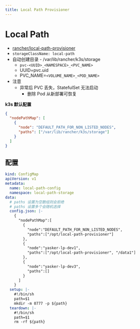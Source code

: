```yaml
---
title: Local Path Provisioner
---
```


# Local Path

- [rancher/local-path-provisioner](https://github.com/rancher/local-path-provisioner)
- `storageClassName: local-path`
- 自动创建目录 - /var/lib/rancher/k3s/storage
  - `pvc-<UUID>_<NAMESPACE>_<PVC_NAME>`
  - UUID=pvc.uid
  - PVC_NAME=`<VOLUME_NAME>_<POD_NAME>`
- 注意
  - 异常后 PVC 丢失，StatefulSet 无法启动
    - 删除 Pod 从新部署可恢复

**k3s 默认配置**

```json
{
  "nodePathMap": [
    {
      "node": "DEFAULT_PATH_FOR_NON_LISTED_NODES",
      "paths": ["/var/lib/rancher/k3s/storage"]
    }
  ]
}
```

## 配置

```yaml
kind: ConfigMap
apiVersion: v1
metadata:
  name: local-path-config
  namespace: local-path-storage
data:
  # paths 设置为空数组则会拒绝
  # paths 设置多个会随机选择
  config.json: |-
    {
      "nodePathMap":[
        {
          "node":"DEFAULT_PATH_FOR_NON_LISTED_NODES",
          "paths":["/opt/local-path-provisioner"]
        },
        {
          "node":"yasker-lp-dev1",
          "paths":["/opt/local-path-provisioner", "/data1"]
        },
        {
          "node":"yasker-lp-dev3",
          "paths":[]
        }
      ]
    }
  setup: |-
    #!/bin/sh
    path=$1
    mkdir -m 0777 -p ${path}
  teardown: |-
    #!/bin/sh
    path=$1
    rm -rf ${path}
```
